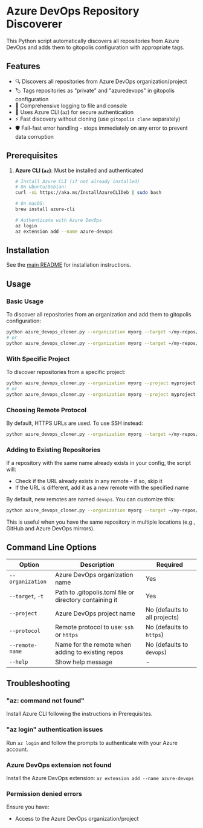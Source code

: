 # Azure DevOps Repository Discoverer

This Python script automatically discovers all repositories from Azure DevOps and adds them to gitopolis configuration with appropriate tags.

## Features

- 🔍 Discovers all repositories from Azure DevOps organization/project
- 🏷️ Tags repositories as "private" and "azuredevops" in gitopolis configuration
- 📝 Comprehensive logging to file and console
- 🚀 Uses Azure CLI (`az`) for secure authentication
- ⚡ Fast discovery without cloning (use `gitopolis clone` separately)
- 🛡️ Fail-fast error handling - stops immediately on any error to prevent data corruption

## Prerequisites

1. **Azure CLI (`az`)**: Must be installed and authenticated
   ```bash
   # Install Azure CLI (if not already installed)
   # On Ubuntu/Debian:
   curl -sL https://aka.ms/InstallAzureCLIDeb | sudo bash

   # On macOS:
   brew install azure-cli

   # Authenticate with Azure DevOps
   az login
   az extension add --name azure-devops
   ```

## Installation

See the [main README](../README.md) for installation instructions.

## Usage

### Basic Usage

To discover all repositories from an organization and add them to gitopolis configuration:

```bash
python azure_devops_cloner.py --organization myorg --target ~/my-repos/
# or
python azure_devops_cloner.py --organization myorg --target ~/my-repos/.gitopolis.toml
```

### With Specific Project

To discover repositories from a specific project:

```bash
python azure_devops_cloner.py --organization myorg --project myproject --target ~/my-repos/
# or
python azure_devops_cloner.py --organization myorg --project myproject --target ~/my-repos/.gitopolis.toml
```

### Choosing Remote Protocol

By default, HTTPS URLs are used. To use SSH instead:

```bash
python azure_devops_cloner.py --organization myorg --target ~/my-repos/ --protocol ssh
```

### Adding to Existing Repositories

If a repository with the same name already exists in your config, the script will:
- Check if the URL already exists in any remote - if so, skip it
- If the URL is different, add it as a new remote with the specified name

By default, new remotes are named `devops`. You can customize this:

```bash
python azure_devops_cloner.py --organization myorg --target ~/my-repos/ --remote-name azdo
```

This is useful when you have the same repository in multiple locations (e.g., GitHub and Azure DevOps mirrors).

## Command Line Options

| Option | Description | Required |
|--------|-------------|----------|
| `--organization` | Azure DevOps organization name | Yes |
| `--target`, `-t` | Path to .gitopolis.toml file or directory containing it | Yes |
| `--project` | Azure DevOps project name | No (defaults to all projects) |
| `--protocol` | Remote protocol to use: `ssh` or `https` | No (defaults to `https`) |
| `--remote-name` | Name for the remote when adding to existing repos | No (defaults to `devops`) |
| `--help` | Show help message | - |

## Troubleshooting

### "az: command not found"
Install Azure CLI following the instructions in Prerequisites.

### "az login" authentication issues
Run `az login` and follow the prompts to authenticate with your Azure account.

### Azure DevOps extension not found
Install the Azure DevOps extension: `az extension add --name azure-devops`

### Permission denied errors
Ensure you have:
- Access to the Azure DevOps organization/project
